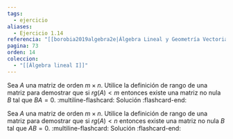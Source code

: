 ```yaml
---
tags:
  - ejercicio
aliases:
  - Ejercicio 1.14
referencia: "[[borobia2019algebra2e|Álgebra Lineal y Geometría Vectorial (2a ed)]]"
pagina: 73
orden: 14
coleccion:
  - "[[Álgebra lineal I]]"
---
```

Sea $A$ una matriz de orden $m \times n$. Utilice la definición de rango de una matriz para demostrar que si $rg(A) < m$ entonces existe una matriz no nula $B$ tal que $BA = 0$.
:multiline-flashcard:
Solución
:flashcard-end:

Sea $A$ una matriz de orden $m \times n$. Utilice la definición de rango de una matriz para demostrar que si $rg(A) < n$ entonces existe una matriz no nula $B$ tal que $AB = 0$.
:multiline-flashcard:
Solución
:flashcard-end:
